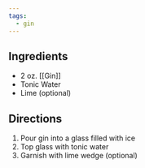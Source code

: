 ```yaml
---
tags:
  - gin
---
```

## Ingredients
- 2 oz. [[Gin]]
- Tonic Water
- Lime (optional)
## Directions
1. Pour gin into a glass filled with ice
2. Top glass with tonic water
3. Garnish with lime wedge (optional)